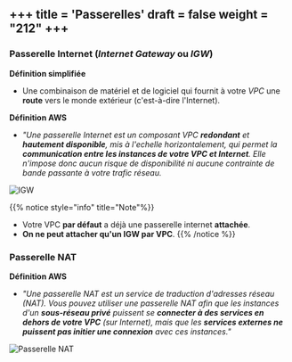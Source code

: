 +++
title = 'Passerelles'
draft = false
weight = "212"
+++
----------------
### Passerelle Internet (*Internet Gateway* ou *IGW*)

<!-- ![IGW](/420-414/images/2-reseau/2-05.png) -->

**Définition simplifiée** 
+ Une combinaison de matériel et de logiciel qui fournit à votre *VPC* une **route** vers le monde extérieur (c'est-à-dire l'Internet).

**Définition AWS** 
+ *"Une passerelle Internet est un composant VPC **redondant** et **hautement disponible**, mis à l'echelle horizontalement, qui permet la **communication entre les instances de votre VPC et Internet**. Elle n'impose donc aucun risque de disponibilité ni aucune contrainte de bande passante à votre trafic réseau.*

![IGW](/420-414/images/2-reseau/2-21-passerelle-internet.png)

{{% notice style="info" title="Note"%}}
+ Votre VPC **par défaut** a déjà une passerelle internet **attachée**.
+ **On ne peut attacher qu'un IGW par VPC**.
{{% /notice %}}

### Passerelle NAT


**Définition AWS**
+ *"Une passerelle NAT est un service de traduction d'adresses réseau (NAT). Vous pouvez utiliser une passerelle NAT afin que les instances d'un **sous-réseau privé** puissent se **connecter à des services en dehors de votre VPC** (sur Internet), mais que les **services externes ne puissent pas initier une connexion** avec ces instances."*

![Passerelle NAT](/420-414/images/2-reseau/2-22-passerelle-nat.png)

<!--
![IGW](/420-414/images/2-reseau/2-06.png)


![Table de routage exemple](/420-414/images/2-reseau/2-08.png)

 #### Sous-réseaux
+ **Définition simplifiée :** un *subnet* (abréviation de *subnetwork*) est une sous-section d'un réseau.
+ **Définition AWS :** Lorsque vous créez un VPC, il s'étend sur toutes les zones de disponibilité d'une région. Après avoir créé un VPC, **vous pouvez ajouter un ou plusieurs sous-réseaux dans chaque zone de disponibilité** disponible dans cette région. Chaque sous-réseau doit résider entièrement dans une zone de disponibilité et ne peut pas s'étendre à d'autres zones".

+ Nos services sont déployés (VMs, Bases de données etc...) **à l'intérieur de *subnets*** :

![Services dans un sous-réseau](/420-414/images/2-reseau/2-03.png)


{{% notice style="info" title="Note"%}}
+ Votre VPC **par défaut** a déjà un *subnet* par zone de disponibilité crées par défaut.
{{% /notice %}}

![Communication](/420-414/images/2-reseau/2-11.png)


#### Privé (*Private Subnet*) vs publique (*Public Subnet*)
![Subnet privé vs publique](/420-414/images/2-reseau/2-12.png) 

### Sécurité réseau

+ **Liste de contrôle d'accès (*Network ACLs* ou *NACL*) :** Un pare-feu/une couche de sécurité qui contrôle le trafic entrant (*inbound*) et sortant (*outbound*) pour un ou plusieurs *subnet* (**au niveau du *subnet***).

+ **Groupe de sécurité (*Security Group* ou *SG*) :** Un pare-feu/une couche de sécurité **au niveau d'une/d'un serveur**

+ **Exemple :** Si un *NACL* et un *SG* sont configurés pour autoriser le trafic web (HTTP), les requêtes HTTP seront autorisées dans le *subnet* et ensuite dans l'instance EC2. S'ils sont configurés pour refuser le trafic FTP, toute requête FTP sera bloquée.

![NACLs et SG](/420-414/images/2-reseau/2-09.png)
THINK ABOUT A BOUNCER

![NACLs et SG exemple](/420-414/images/2-reseau/2-10.png)

![exemple](/420-414/images/2-reseau/2-13.png)
-->